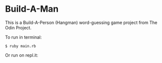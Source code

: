 # Build-A-Man

This is a Build-A-Person (Hangman) word-guessing game project from The Odin Project.

To run in terminal:
```
$ ruby main.rb
```

Or run on repl.it:
